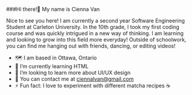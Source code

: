 ###Hi there!👋 My name is Cienna Van 

Nice to see you here! I am currently a second year Software Engineering Student at Carleton University. In the 10th grade, I took my first coding course and was quickly intrigued in a new way of thinking. I am learning and looking to grow into this field more everyday! Outside of schoolwork, you can find me hanging out with friends, dancing, or editing videos! 

- 🗺️ I am based in Ottawa, Ontario
- 🌱 I’m currently learning HTML
- 🤔 I’m looking to learn more about UI/UX design
- 📧 You can contact me at ciennalvan@gmail.com
- ⚡ Fun fact: I love to experiment with different matcha recipes ☕

